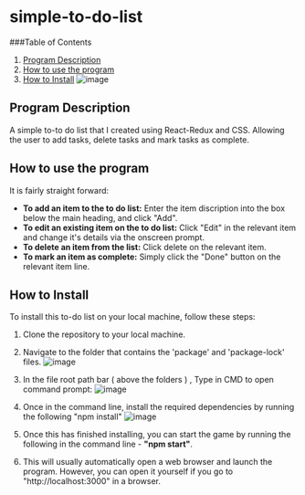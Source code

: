 # simple-to-do-list

###Table of Contents

1. [Program Description](#program-description)
2. [How to use the program](#how-to-use)
3. [How to Install](#how-to-install)
![image](https://user-images.githubusercontent.com/123034061/220333037-6e139c68-7cc5-4b16-a846-c265d3bdd81a.png)


## Program Description <a name="program-description"/>
A simple to-to do list that I created using React-Redux and CSS. 
Allowing the user to add tasks, delete tasks and mark tasks as complete. 



## How to use the program <a name="how-to-use"/>
It is fairly straight forward:
- **To add an item to the to do list:** Enter the item discription into the box below the main heading, and click "Add".
- **To edit an existing item on the to do list:** Click "Edit" in the relevant item and change it's details via the onscreen prompt.
- **To delete an item from the list:** Click delete on the relevant item. 
- **To mark an item as complete:** Simply click the "Done" button on the relevant item line. 


## How to Install <a name="how-to-install"/>

To install this to-do list on your local machine, follow these steps:

1. Clone the repository to your local machine.
2. Navigate to the folder that contains the 'package' and 'package-lock' files. 
![image](https://user-images.githubusercontent.com/123034061/220334773-2e3f6943-e122-4e47-b2aa-0ef3561a1516.png)

3. In the file root path bar ( above the folders ) , Type in CMD to open command prompt:
![image](https://user-images.githubusercontent.com/123034061/219879611-b9d689f4-0fba-47f6-a150-2818526d0640.png)

4. Once in the command line, install the required dependencies by running the following  "npm install"
![image](https://user-images.githubusercontent.com/123034061/220336042-9f81c2c8-0cda-40a9-893b-73ce0e603ebd.png)

 
5. Once this has finished installing, you can start the game by running the following  in the command line - **"npm start"**.
6. This will usually automatically open a web browser and launch the program. However, you can open it yourself if you go to "http://localhost:3000" in a browser. 
